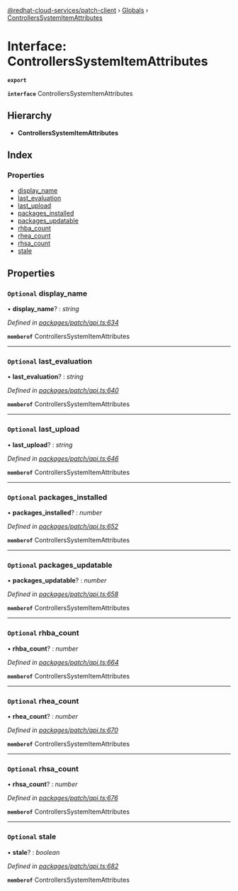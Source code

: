 [@redhat-cloud-services/patch-client](../README.md) › [Globals](../globals.md) › [ControllersSystemItemAttributes](controllerssystemitemattributes.md)

# Interface: ControllersSystemItemAttributes

**`export`** 

**`interface`** ControllersSystemItemAttributes

## Hierarchy

* **ControllersSystemItemAttributes**

## Index

### Properties

* [display_name](controllerssystemitemattributes.md#optional-display_name)
* [last_evaluation](controllerssystemitemattributes.md#optional-last_evaluation)
* [last_upload](controllerssystemitemattributes.md#optional-last_upload)
* [packages_installed](controllerssystemitemattributes.md#optional-packages_installed)
* [packages_updatable](controllerssystemitemattributes.md#optional-packages_updatable)
* [rhba_count](controllerssystemitemattributes.md#optional-rhba_count)
* [rhea_count](controllerssystemitemattributes.md#optional-rhea_count)
* [rhsa_count](controllerssystemitemattributes.md#optional-rhsa_count)
* [stale](controllerssystemitemattributes.md#optional-stale)

## Properties

### `Optional` display_name

• **display_name**? : *string*

*Defined in [packages/patch/api.ts:634](https://github.com/RedHatInsights/javascript-clients/blob/e5f39d2/packages/patch/api.ts#L634)*

**`memberof`** ControllersSystemItemAttributes

___

### `Optional` last_evaluation

• **last_evaluation**? : *string*

*Defined in [packages/patch/api.ts:640](https://github.com/RedHatInsights/javascript-clients/blob/e5f39d2/packages/patch/api.ts#L640)*

**`memberof`** ControllersSystemItemAttributes

___

### `Optional` last_upload

• **last_upload**? : *string*

*Defined in [packages/patch/api.ts:646](https://github.com/RedHatInsights/javascript-clients/blob/e5f39d2/packages/patch/api.ts#L646)*

**`memberof`** ControllersSystemItemAttributes

___

### `Optional` packages_installed

• **packages_installed**? : *number*

*Defined in [packages/patch/api.ts:652](https://github.com/RedHatInsights/javascript-clients/blob/e5f39d2/packages/patch/api.ts#L652)*

**`memberof`** ControllersSystemItemAttributes

___

### `Optional` packages_updatable

• **packages_updatable**? : *number*

*Defined in [packages/patch/api.ts:658](https://github.com/RedHatInsights/javascript-clients/blob/e5f39d2/packages/patch/api.ts#L658)*

**`memberof`** ControllersSystemItemAttributes

___

### `Optional` rhba_count

• **rhba_count**? : *number*

*Defined in [packages/patch/api.ts:664](https://github.com/RedHatInsights/javascript-clients/blob/e5f39d2/packages/patch/api.ts#L664)*

**`memberof`** ControllersSystemItemAttributes

___

### `Optional` rhea_count

• **rhea_count**? : *number*

*Defined in [packages/patch/api.ts:670](https://github.com/RedHatInsights/javascript-clients/blob/e5f39d2/packages/patch/api.ts#L670)*

**`memberof`** ControllersSystemItemAttributes

___

### `Optional` rhsa_count

• **rhsa_count**? : *number*

*Defined in [packages/patch/api.ts:676](https://github.com/RedHatInsights/javascript-clients/blob/e5f39d2/packages/patch/api.ts#L676)*

**`memberof`** ControllersSystemItemAttributes

___

### `Optional` stale

• **stale**? : *boolean*

*Defined in [packages/patch/api.ts:682](https://github.com/RedHatInsights/javascript-clients/blob/e5f39d2/packages/patch/api.ts#L682)*

**`memberof`** ControllersSystemItemAttributes
